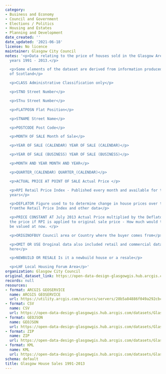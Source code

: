 ```yaml
---
category:
- Business and Economy
- Council and Government
- Elections / Politics
- Housing and Estates
- Planning and Development
date_created: ''
date_updated: '2021-06-18'
license: No licence
maintainer: Glasgow City Council
notes: '<p>Data relating to the price of houses sold in the Glasgow Area from the
  years 1991 - 2013.</p>

  <p>Some elements of the dataset are derived from information produced by Registers
  of Scotland</p>

  <p>CLASS Administrative Classification only</p>

  <p>STNO Street Number</p>

  <p>STnu Street Number</p>

  <p>FLATPOSN Flat Position</p>

  <p>STNAME Street Name</p>

  <p>POSTCODE Post Code</p>

  <p>MONTH OF SALE Month of Sale</p>

  <p>YEAR OF SALE (CALENDAR) YEAR OF SALE (CALENDAR)</p>

  <p>YEAR OF SALE (BUSINESS) YEAR OF SALE (BUSINESS)</p>

  <p>MONTH AND YEAR MONTH AND YEAR</p>

  <p>QUARTER_(CALENDAR) QUARTER_(CALENDAR)</p>

  <p>ACTUAL PRICE AT POINT OF SALE Actual Price </p>

  <p>RPI Retail Price Index - Published every month and available for the last 20
  years</p>

  <p>DEFLATOR Figure used to to determine change in house prices over time - calculated
  fromthe Retail Price Index and other data</p>

  <p>PRICE CONSTANT AT July 2013 Actual Price multiplied by the Deflator. This is
  the price if RPI is applied to original sale price - How much would the property
  be valued at now. </p>

  <p>ORIGINOFBUY Council area or Country where the buyer comes from</p>

  <p>OMIT OR USE Oroginal data also included retail and commercial data. - Not reproduced
  here</p>

  <p>NEWBUILD OR RESALE Is it a newbuild house or a resale</p>

  <p>LHF Local Housing Forum Area</p>'
organization: Glasgow City Council
original_dataset_link: https://open-data-design-glasgowgis.hub.arcgis.com/maps/GlasgowGIS::glasgow-house-sales-1991-2013-1
records: null
resources:
- format: ARCGIS GEOSERVICE
  name: ARCGIS GEOSERVICE
  url: https://utility.arcgis.com/usrsvcs/servers/28b5a84886f049a292cbc19460da9194/rest/services/OPEN_DATA/House_sales/MapServer/0
- format: CSV
  name: CSV
  url: https://open-data-design-glasgowgis.hub.arcgis.com/datasets/GlasgowGIS::glasgow-house-sales-1991-2013-1.csv?outSR=%7B%22latestWkid%22%3A27700%2C%22wkid%22%3A27700%7D
- format: GEOJSON
  name: GEOJSON
  url: https://open-data-design-glasgowgis.hub.arcgis.com/datasets/GlasgowGIS::glasgow-house-sales-1991-2013-1.geojson?outSR=%7B%22latestWkid%22%3A27700%2C%22wkid%22%3A27700%7D
- format: ZIP
  name: ZIP
  url: https://open-data-design-glasgowgis.hub.arcgis.com/datasets/GlasgowGIS::glasgow-house-sales-1991-2013-1.zip?outSR=%7B%22latestWkid%22%3A27700%2C%22wkid%22%3A27700%7D
- format: KML
  name: KML
  url: https://open-data-design-glasgowgis.hub.arcgis.com/datasets/GlasgowGIS::glasgow-house-sales-1991-2013-1.kml?outSR=%7B%22latestWkid%22%3A27700%2C%22wkid%22%3A27700%7D
schema: default
title: Glasgow House Sales 1991-2013
---
```

